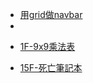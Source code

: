 <!-- docs/_sidebar.md -->

<!-- 導覽列 -->
* [用grid做navbar](01.md)
* []()

<!-- 1F -->
* [1F-9x9乘法表](02.md)


<!-- 15F -->
* [15F-死亡筆記本](16.md)
